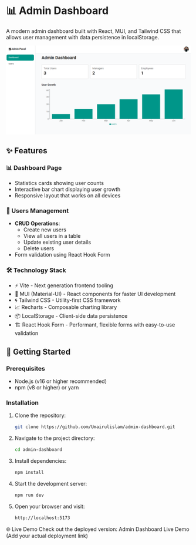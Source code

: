 # 📊 Admin Dashboard

A modern admin dashboard built with React, MUI, and Tailwind CSS that allows user management with data persistence in localStorage.

![Dashboard Preview](/src/assets/images/admin-dashboard.png)

## ✨ Features

### 📊 Dashboard Page

- Statistics cards showing user counts
- Interactive bar chart displaying user growth
- Responsive layout that works on all devices

### 👥 Users Management

- **CRUD Operations**:
  - Create new users
  - View all users in a table
  - Update existing user details
  - Delete users
- Form validation using React Hook Form

### 🛠️ Technology Stack

- ⚡ Vite - Next generation frontend tooling
- 🎨 MUI (Material-UI) - React components for faster UI development
- 🌀 Tailwind CSS - Utility-first CSS framework
- 📈 Recharts - Composable charting library
- 📦 LocalStorage - Client-side data persistence
- 🏗️ React Hook Form - Performant, flexible forms with easy-to-use validation

## 🚀 Getting Started

### Prerequisites

- Node.js (v16 or higher recommended)
- npm (v8 or higher) or yarn

### Installation

1. Clone the repository:
   ```bash
   git clone https://github.com/Umairulislam/admin-dashboard.git
   ```
2. Navigate to the project directory:

   ```bash
   cd admin-dashboard
   ```

3. Install dependencies:

   ```bash
   npm install
   ```

4. Start the development server:

   ```bash
   npm run dev
   ```

5. Open your browser and visit:
   ```bash
   http://localhost:5173
   ```

🌐 Live Demo
Check out the deployed version: Admin Dashboard Live Demo (Add your actual deployment link)
